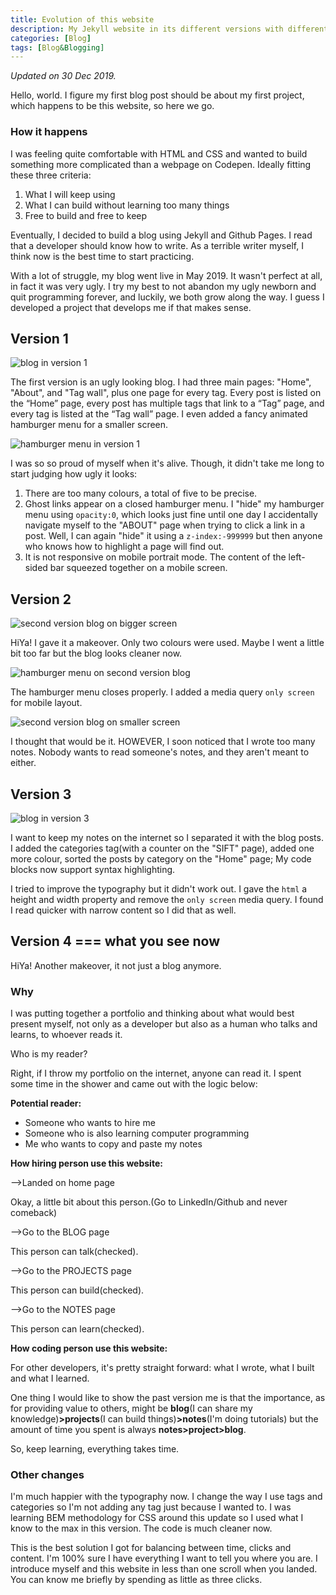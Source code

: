 ```yaml
---
title: Evolution of this website
description: My Jekyll website in its different versions with different problems.
categories: [Blog] 
tags: [Blog&Blogging]
---
```


*Updated on 30 Dec 2019.*

Hello, world. I figure my first blog post should be about my first project, which happens to be this website, so here we go.

### How it happens

I was feeling quite comfortable with HTML and CSS and wanted to build something more complicated than a webpage on Codepen. Ideally fitting these three criteria:

1. What I will keep using
2. What I can build without learning too many things
3. Free to build and free to keep

Eventually, I decided to build a blog using Jekyll and Github Pages. I read that a developer should know how to write. As a terrible writer myself,  I think now is the best time to start practicing.

With a lot of struggle, my blog went live in May 2019. It wasn't perfect at all, in fact it was very ugly. I try my best to not abandon my ugly newborn and quit programming forever, and luckily, we both grow along the way. I guess I developed a project that develops me if that makes sense.

## Version 1

![blog in version 1]({{site.baseurl}}/assets/images/blogV1Page.gif)

The first version is an ugly looking blog. I had three main pages: "Home", "About", and "Tag wall", plus one page for every tag. Every post is listed on the “Home” page, every post has multiple tags that link to a “Tag” page, and every tag is listed at the “Tag wall” page. I even added a fancy animated hamburger menu for a smaller screen.

![hamburger menu in version 1]({{site.baseurl}}/assets/images/blogV1Hamburger.gif)

I was so so proud of myself when it's alive. Though, it didn't take me long to start judging how ugly it looks:

1. There are too many colours, a total of five to be precise.
2. Ghost links appear on a closed hamburger menu. I "hide" my hamburger menu using `opacity:0`, which looks just fine until one day I accidentally navigate myself to the "ABOUT" page when trying to click a link in a post. Well, I can again "hide" it using a `z-index:-999999` but then anyone who knows how to highlight a page will find out.
3. It is not responsive on mobile portrait mode. The content of the left-sided bar squeezed together on a mobile screen.

## Version 2

![second version blog on bigger screen]({{site.baseurl}}/assets/images/blogV2Page.gif)

HiYa! I gave it a makeover. Only two colours were used. Maybe I went a little bit too far but the blog looks cleaner now.

![hamburger menu on second version blog]({{site.baseurl}}/assets/images/blogV2Hamburger.gif)

The hamburger menu closes properly. I added a media query `only screen` for mobile layout.

![second version blog on smaller screen]({{site.baseurl}}/assets/images/blogV2PageSmall.gif)

I thought that would be it. HOWEVER, I soon noticed that I wrote too many notes. Nobody wants to read someone's notes, and they aren't meant to either.

## Version 3

![blog in version 3]({{site.baseurl}}/assets/images/blogV3.gif)

I want to keep my notes on the internet so I separated it with the blog posts. I added the categories tag(with a counter on the "SIFT" page), added one more colour, sorted the posts by category on the "Home" page; My code blocks now support syntax highlighting. 

I tried to improve the typography but it didn't work out. I gave the `html` a height and width property and remove the `only screen` media query. I found I read quicker with narrow content so I did that as well.

## Version 4 === what you see now

HiYa! Another makeover, it not just a blog anymore.

### Why

I was putting together a portfolio and thinking about what would best present myself, not only as a developer but also as a human who talks and learns, to whoever reads it.

Who is my reader?

Right, if I throw my portfolio on the internet, anyone can read it. I spent some time in the shower and came out with the logic below:

**Potential reader:**

- Someone who wants to hire me
- Someone who is also learning computer programming
- Me who wants to copy and paste my notes

**How hiring person use this website:**

-->Landed on home page

Okay, a little bit about this person.(Go to LinkedIn/Github and never comeback)

-->Go to the BLOG page

This person can talk(checked).

-->Go to the PROJECTS page

This person can build(checked).

-->Go to the NOTES page

This person can learn(checked).

**How coding person use this website:**

For other developers, it's pretty straight forward: what I wrote, what I built and what I learned.

One thing I would like to show the past version me is that the importance, as for providing value to others, might be **blog**(I can share my knowledge)**>projects**(I can build things)**>notes**(I'm doing tutorials) but the amount of time you spent is always **notes>project>blog**.

So, keep learning, everything takes time.

### Other changes

I'm much happier with the typography now. I change the way I use tags and categories so I'm not adding any tag just because I wanted to. I was learning BEM methodology for CSS around this update so I used what I know to the max in this version. The code is much cleaner now.

This is the best solution I got for balancing between time, clicks and content. I'm 100% sure I have everything I want to tell you where you are. I introduce myself and this website in less than one scroll when you landed. You can know me briefly by spending as little as three clicks.
